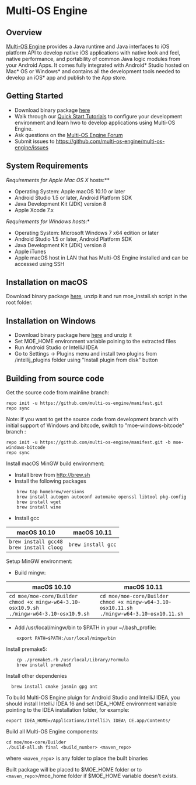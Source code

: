 Multi-OS Engine
===============

Overview
--------
[Multi-OS Engine](http://multi-os-engine.org/) provides a Java runtime and Java interfaces to iOS platform API to develop native iOS applications with native look and feel, native performance, and portability of common Java logic modules from your Android Apps. It comes fully integrated with Android* Studio hosted on Mac* OS or Windows* and contains all the development tools needed to develop an iOS* app and publish to the App store.

Getting Started
---------------

- Download binary package [here](https://github.com/multi-os-engine/multi-os-engine/releases/download/1.0.853/multi_os_engine_1.0.853.tar.gz)
- Walk through our [Quick Start Tutorials](http://doc.multi-os-engine.org) to configure your development environment and learn hwo to develop applications using Multi-OS Engine.
- Ask questions on the [Multi-OS Engine Forum](https://discuss.multi-os-engine.org/)
- Submit issues to https://github.com/multi-os-engine/multi-os-engine/issues


System Requirements
-------------------

**Requirements for Apple* Mac OS X* hosts:**

- Operating System: Apple macOS 10.10 or later
- Android Studio 1.5 or later, Android Platform SDK
- Java Development Kit (JDK) version 8
- Apple Xcode 7.x

**Requirements for Windows* hosts:**

- Operating System: Microsoft Windows 7 x64 edition or later
- Android Studio 1.5 or later, Android Platform SDK
- Java Development Kit (JDK) version 8
- Apple iTunes
- Apple macOS host in LAN that has Multi-OS Engine installed and can be accessed using SSH

Installation on macOS
----------------------

Download binary package [here](https://github.com/multi-os-engine/multi-os-engine/releases/download/1.0.853/multi_os_engine_1.0.853.tar.gz), unzip it and run moe_install.sh script in the root folder.

Installation on Windows
-----------------------

- Download binary package here [here](https://github.com/multi-os-engine/multi-os-engine/releases/download/1.0.853/multi_os_engine_1.0.853.tar.gz) and unzip it
- Set MOE_HOME environment variable poining to the extracted files
- Run Android Studio or IntelliJ IDEA
- Go to Settings -> Plugins menu and install two plugins from <MOE install folder>/intellij_plugins folder using "Install plugin from disk" button

Building from source code
-------------------------

Get the source code from mainline branch:
```
repo init -u https://github.com/multi-os-engine/manifest.git
repo sync
```

Note: if you want to get the source code from development branch with initial support of Windows and bitcode, switch to "moe-windows-bitcode" branch : 
```
repo init -u https://github.com/multi-os-engine/manifest.git -b moe-windows-bitcode
repo sync
```

Install macOS MinGW build environment:
	
- Install brew from http://brew.sh
- Install the following packages
```	
	brew tap homebrew/versions
	brew install autogen autoconf automake openssl libtool pkg-config
	brew install wget
	brew install wine
```

- Install gcc

| macOS 10.10 | macOS 10.11 |
| --- | --- |
| `brew install gcc48`<br> `brew install cloog` | `brew install gcc` |

Setup MinGW environment:
- Build mingw:

| macOS 10.10 | macOS 10.11 |
| --- | --- |
| `cd moe/moe-core/Builder`<br>`chmod +x mingw-w64-3.10-osx10.9.sh`<br> `./mingw-w64-3.10-osx10.9.sh`| `cd moe/moe-core/Builder`<br>`chmod +x mingw-w64-3.10-osx10.11.sh`<br> `./mingw-w64-3.10-osx10.11.sh`|


- Add /usr/local/mingw/bin to $PATH in your ~/.bash_profile:
```	
	export PATH=$PATH:/usr/local/mingw/bin
```

Install premake5:
```	
	cp ./premake5.rb /usr/local/Library/Formula
	brew install premake5
```

Install other dependenies
```
  brew install cmake jasmin gpg ant
```
To build Multi-OS Engine pluign for Android Studio and IntelliJ IDEA, you should install IntelliJ IDEA 16 and set IDEA_HOME environment variable pointing to the IDEA installation folder, for example:
```
export IDEA_HOME=/Applications/IntelliJ\ IDEA\ CE.app/Contents/
```
Build all Multi-OS Engine components:
```
cd moe/moe-core/Builder
./build-all.sh final <build_number> <maven_repo>
```
where `<maven_repo`> is any folder to place the built binaries

Built package will be placed to $MOE_HOME folder or to `<maven_repo`>/moe_home folder if $MOE_HOME variable doesn't exists.

